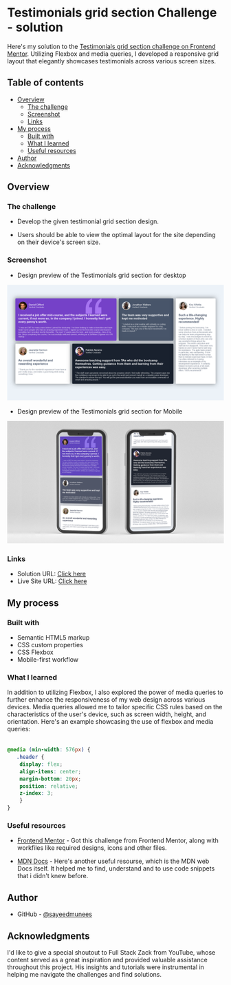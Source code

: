 # Testimonials grid section  Challenge - solution

Here's my solution to the [Testimonials grid section challenge on Frontend Mentor](https://www.frontendmentor.io/challenges/testimonials-grid-section-Nnw6J7Un7). Utilizing Flexbox and media queries, I developed a responsive grid layout that elegantly showcases testimonials across various screen sizes. 

## Table of contents

- [Overview](#overview)
  - [The challenge](#the-challenge)
  - [Screenshot](#screenshot)
  - [Links](#links)
- [My process](#my-process)
  - [Built with](#built-with)
  - [What I learned](#what-i-learned)
  - [Useful resources](#useful-resources)
- [Author](#author)
- [Acknowledgments](#acknowledgments)

## Overview

### The challenge


- Develop the given testimonial grid section design. 

- Users should be able to view the optimal layout for the site depending on their device's screen size.

### Screenshot

- Design preview of the Testimonials grid section for desktop

![Design preview of the Testimonials grid section for desktop](./screenshots/Screenshot-desktop.png)

- Design preview of the Testimonials grid section for Mobile

![Design preview of the Testimonials grid section for desktop](./screenshots/Screenshot-mobile-design.png)


### Links

- Solution URL: [Click here](https://github.com/sayeedmunees/testimonials-grid-section-challenge)
- Live Site URL: [Click here](https://sayeedmunees.github.io/testimonials-grid-section-challenge/)

## My process

### Built with

- Semantic HTML5 markup
- CSS custom properties
- CSS Flexbox
- Mobile-first workflow

### What I learned

In addition to utilizing Flexbox, I also explored the power of media queries to further enhance the responsiveness of my web design across various devices. Media queries allowed me to tailor specific CSS rules based on the characteristics of the user's device, such as screen width, height, and orientation. Here's an example showcasing the use of flexbox and media queries:

```css

@media (min-width: 576px) {
   .header {
    display: flex;
    align-items: center;
    margin-bottom: 20px;
    position: relative;
    z-index: 3;
    }
}
```

### Useful resources

- [Frontend Mentor](https://www.frontendmentor.io/challenges/testimonials-grid-section-Nnw6J7Un7) - Got this challenge from Frontend Mentor, along with workfiles like required designs, icons and other files.

- [MDN Docs](https://developer.mozilla.org/en-US/) - Here's another useful resourse, which is the MDN web Docs itself. It helped me to find, understand and to use code snippets that i didn't knew before.


## Author

- GitHub - [@sayeedmunees](https://github.com/sayeedmunees)

## Acknowledgments

I'd like to give a special shoutout to Full Stack Zack from YouTube, whose content served as a great inspiration and provided valuable assistance throughout this project. His insights and tutorials were instrumental in helping me navigate the challenges and find solutions.